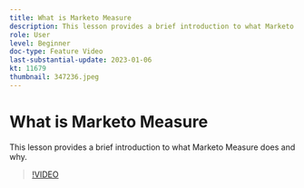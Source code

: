 ```yaml
---
title: What is Marketo Measure
description: This lesson provides a brief introduction to what Marketo Measure does and why.
role: User
level: Beginner
doc-type: Feature Video
last-substantial-update: 2023-01-06
kt: 11679
thumbnail: 347236.jpeg
---
```


# What is Marketo Measure

This lesson provides a brief introduction to what Marketo Measure does and why.

>[!VIDEO](https://video.tv.adobe.com/v/347236/?quality=12&learn=on)
